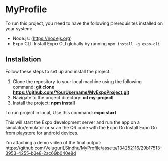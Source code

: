 # MyProfile

To run this project, you need to have the following prerequisites installed on your system:

- Node.js: (https://nodejs.org)
- Expo CLI: Install Expo CLI globally by running `npm install -g expo-cli`

## Installation

Follow these steps to set up and install the project:
1. Clone the repository to your local machine using the following command:
   **git clone https://github.com/YourUsername/MyExpoProject.git**
2. Navigate to the project directory:
   **cd my-project**
3. Install the project: 
   **npm install**

To run project in local, Use this command: 
   **expo start**
   

This will start the Expo development server and run the app on a simulator/emulator or scan the QR code with the Expo Go 
  Install Expo Go from playstore for android devices. 
  

I'm attaching a demo video of the final output: 
https://github.com/VeluguriLSindhu/MyProfile/assets/134252116/29b17513-3953-4255-b3e8-2ac69b040e8d

